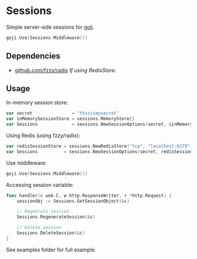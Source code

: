 # Sessions

Simple server-side sessions for [goji](goji.io).

```go
goji.Use(Sessions.Middleware())
```

## Dependencies
- [github.com/fzzy/radix](https://github.com/fzzy/radix) _If using RedisStore_.


## Usage
In-memory session store:

```go
var secret               = "thisismysecret"
var inMemorySessionStore = sessions.MemoryStore{}
var Sessions             = sessions.NewSessionOptions(secret, &inMemorySessionStore)
```

Using Redis (using fzzy/radix):

```go
var redisSessionStore = sessions.NewRedisStore("tcp", "localhost:6379")
var Sessions          = sessions.NewSessionOptions(secret, redisSessionStore)
```

Use middleware:

```go
goji.Use(Sessions.Middleware())
```

Accessing session variable:

```go
func handler(c web.C, w http.ResponseWriter, r *http.Request) {
    sessionObj := Sessions.GetSessionObject(&c)

    // Regnerate session..
    Sessions.RegenerateSession(&c)

    // Delete session
    Sessions.DeleteSession(&c)
}
```

See examples folder for full example.
